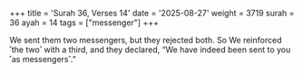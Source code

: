 +++
title = 'Surah 36, Verses 14'
date = '2025-08-27'
weight = 3719
surah = 36
ayah = 14
tags = ["messenger"]
+++

We sent them two messengers, but they rejected both. So We reinforced ˹the two˺ with a third, and they declared, “We have indeed been sent to you ˹as messengers˺.”